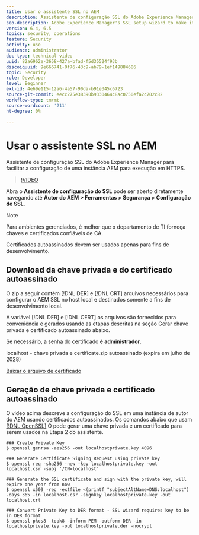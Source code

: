 ```yaml
---
title: Usar o assistente SSL no AEM
description: Assistente de configuração SSL do Adobe Experience Manager para facilitar a configuração de uma instância AEM para execução em HTTPS.
seo-description: Adobe Experience Manager's SSL setup wizard to make it easier to set up an AEM instance to run over HTTPS.
version: 6.4, 6.5
topics: security, operations
feature: Security
activity: use
audience: administrator
doc-type: technical video
uuid: 82a6962e-3658-427a-bfad-f5d35524f93b
discoiquuid: 9e666741-0f76-43c9-ab79-1ef149884686
topic: Security
role: Developer
level: Beginner
exl-id: 4e69e115-12a6-4a57-90da-b91e345c6723
source-git-commit: eecc275e38390b9330464c8ac0750efa2c702c82
workflow-type: tm+mt
source-wordcount: '211'
ht-degree: 0%

---
```


# Usar o assistente SSL no AEM

Assistente de configuração SSL do Adobe Experience Manager para facilitar a configuração de uma instância AEM para execução em HTTPS.

>[!VIDEO](https://video.tv.adobe.com/v/17993?quality=12&learn=on)

Abra o __Assistente de configuração do SSL__ pode ser aberto diretamente navegando até __Autor do AEM > Ferramentas > Segurança > Configuração de SSL__.

>[!NOTE]
>
>Para ambientes gerenciados, é melhor que o departamento de TI forneça chaves e certificados confiáveis de CA.
>
>Certificados autoassinados devem ser usados apenas para fins de desenvolvimento.

## Download da chave privada e do certificado autoassinado

O zip a seguir contém [!DNL DER] e [!DNL CRT] arquivos necessários para configurar o AEM SSL no host local e destinados somente a fins de desenvolvimento local.

A variável [!DNL DER] e [!DNL CERT] os arquivos são fornecidos para conveniência e gerados usando as etapas descritas na seção Gerar chave privada e certificado autoassinado abaixo.

Se necessário, a senha do certificado é **administrador**.

localhost - chave privada e certificate.zip autoassinado (expira em julho de 2028)

[Baixar o arquivo de certificado](assets/use-the-ssl-wizard/certificate.zip)

## Geração de chave privada e certificado autoassinado

O vídeo acima descreve a configuração do SSL em uma instância de autor do AEM usando certificados autoassinados. Os comandos abaixo que usam [[!DNL OpenSSL]](https://www.openssl.org/) O pode gerar uma chave privada e um certificado para serem usados na Etapa 2 do assistente.

```shell
### Create Private Key
$ openssl genrsa -aes256 -out localhostprivate.key 4096

### Generate Certificate Signing Request using private key
$ openssl req -sha256 -new -key localhostprivate.key -out localhost.csr -subj '/CN=localhost'

### Generate the SSL certificate and sign with the private key, will expire one year from now
$ openssl x509 -req -extfile <(printf "subjectAltName=DNS:localhost") -days 365 -in localhost.csr -signkey localhostprivate.key -out localhost.crt

### Convert Private Key to DER format - SSL wizard requires key to be in DER format
$ openssl pkcs8 -topk8 -inform PEM -outform DER -in localhostprivate.key -out localhostprivate.der -nocrypt
```
